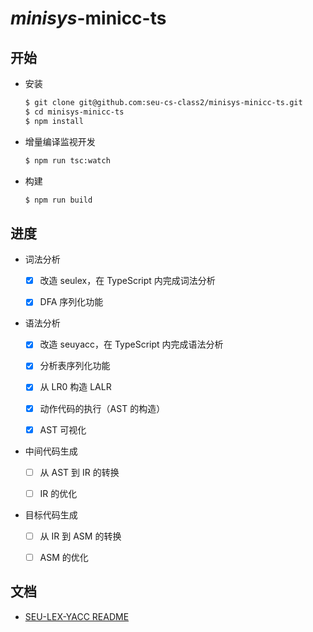 # *minisys*-minicc-ts

## 开始

- 安装

  ```bash
  $ git clone git@github.com:seu-cs-class2/minisys-minicc-ts.git
  $ cd minisys-minicc-ts
  $ npm install
  ```

- 增量编译监视开发

  ```bash
  $ npm run tsc:watch
  ```

- 构建

  ```bash
  $ npm run build
  ```

## 进度

- 词法分析

  - [x] 改造 seulex，在 TypeScript 内完成词法分析

  - [x] DFA 序列化功能

- 语法分析

  - [x] 改造 seuyacc，在 TypeScript 内完成语法分析

  - [x] 分析表序列化功能

  - [x] 从 LR0 构造 LALR

  - [x] 动作代码的执行（AST 的构造）

  - [x] AST 可视化

- 中间代码生成

  - [ ] 从 AST 到 IR 的转换

  - [ ] IR 的优化

- 目标代码生成

  - [ ] 从 IR 到 ASM 的转换

  - [ ] ASM 的优化

## 文档

- [SEU-LEX-YACC README](https://github.com/seu-cs-class2/minisys-minicc-ts/blob/master/src/seu-lex-yacc/README.md)
